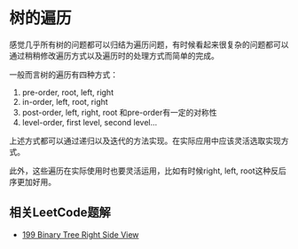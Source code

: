 # 树的遍历

感觉几乎所有树的问题都可以归结为遍历问题，有时候看起来很复杂的问题都可以通过稍稍修改遍历方式以及遍历时的处理方式而简单的完成。

一般而言树的遍历有四种方式：

1. pre-order, root, left, right
2. in-order, left, root, right
3. post-order, left, right, root 和pre-order有一定的对称性
4. level-order, first level, second level...

上述方式都可以通过递归以及迭代的方法实现。在实际应用中应该灵活选取实现方式。

此外，这些遍历在实际使用时也要灵活运用，比如有时候right, left, root这种反后序更加好用。




## 相关LeetCode题解


- [199 Binary Tree Right Side View](../leetcode/LeetCode%20199%20Binary%20Tree%20Right%20Side%20View.md)



